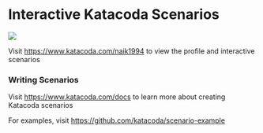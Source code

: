 # Interactive Katacoda Scenarios

[![](http://shields.katacoda.com/katacoda/naik1994/count.svg)](https://www.katacoda.com/naik1994 "Get your profile on Katacoda.com")

Visit https://www.katacoda.com/naik1994 to view the profile and interactive scenarios

### Writing Scenarios
Visit https://www.katacoda.com/docs to learn more about creating Katacoda scenarios

For examples, visit https://github.com/katacoda/scenario-example
